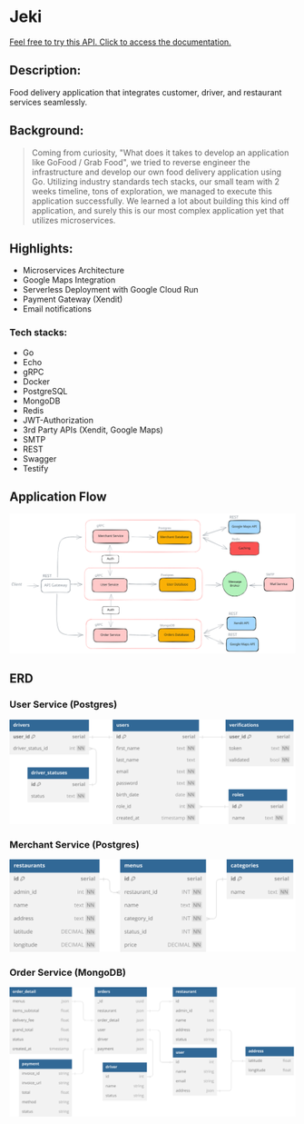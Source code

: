 # Jeki

[Feel free to try this API. Click to access the documentation.](https://jeki-x72poumuyq-et.a.run.app)

## Description: 

Food delivery application that integrates customer, driver, and restaurant services seamlessly.

## Background:

> Coming from curiosity, "What does it takes to develop an application like GoFood / Grab Food", we tried to reverse engineer the infrastructure and develop our own food delivery application using Go. Utilizing industry standards tech stacks, our small team with 2 weeks timeline, tons of exploration, we managed to execute this application successfully. We learned a lot about building this kind off application, and surely this is our most complex application yet that utilizes microservices.

## Highlights:

* Microservices Architecture
* Google Maps Integration
* Serverless Deployment with Google Cloud Run
* Payment Gateway (Xendit)
* Email notifications

### Tech stacks:

* Go
* Echo
* gRPC
* Docker
* PostgreSQL
* MongoDB
* Redis
* JWT-Authorization
* 3rd Party APIs (Xendit, Google Maps)
* SMTP
* REST
* Swagger
* Testify

## Application Flow

![Final Flow](./misc/flow.svg)

## ERD

### User Service (Postgres)

![User service ERD](./misc/user_erd.svg)

### Merchant Service (Postgres)

![ERD](./misc/merchant_erd.svg)

### Order Service (MongoDB)

![ERD](./misc/order_erd.svg)
